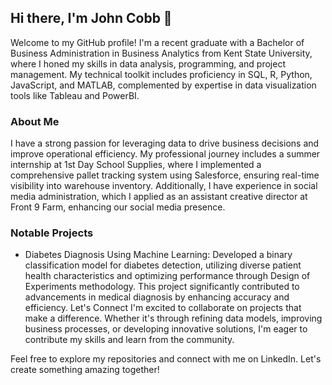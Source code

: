 ## Hi there, I'm John Cobb 👋
Welcome to my GitHub profile! I'm a recent graduate with a Bachelor of Business Administration in Business Analytics from Kent State University, where I honed my skills in data analysis, programming, and project management. My technical toolkit includes proficiency in SQL, R, Python, JavaScript, and MATLAB, complemented by expertise in data visualization tools like Tableau and PowerBI.

### About Me
I have a strong passion for leveraging data to drive business decisions and improve operational efficiency. My professional journey includes a summer internship at 1st Day School Supplies, where I implemented a comprehensive pallet tracking system using Salesforce, ensuring real-time visibility into warehouse inventory. Additionally, I have experience in social media administration, which I applied as an assistant creative director at Front 9 Farm, enhancing our social media presence.

### Notable Projects
- Diabetes Diagnosis Using Machine Learning: Developed a binary classification model for diabetes detection, utilizing diverse patient health characteristics and optimizing performance through Design of Experiments methodology. This project significantly contributed to advancements in medical diagnosis by enhancing accuracy and efficiency.
Let's Connect
I'm excited to collaborate on projects that make a difference. Whether it's through refining data models, improving business processes, or developing innovative solutions, I'm eager to contribute my skills and learn from the community.

Feel free to explore my repositories and connect with me on LinkedIn. Let's create something amazing together!
